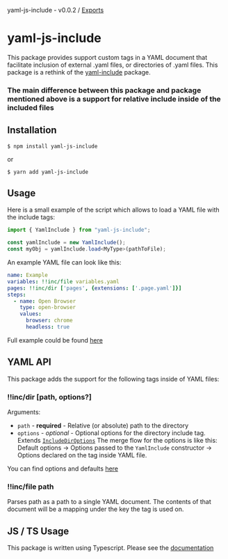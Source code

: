 yaml-js-include - v0.0.2 / [Exports](modules.md)

# yaml-js-include

This package provides support custom tags in a YAML document that facilitate inclusion of external .yaml files, or directories of .yaml files.
This package is a rethink of the [yaml-include](https://github.com/claylo/yaml-include) package.

### The main difference between this package and package mentioned above is a support for **relative** include inside of the included files

## Installation

`$ npm install yaml-js-include`

or

`$ yarn add yaml-js-include`

## Usage

Here is a small example of the script which allows to load a YAML file with the include tags:

```typescript
import { YamlInclude } from "yaml-js-include";

const yamlInclude = new YamlInclude();
const myObj = yamlInclude.load<MyType>(pathToFile);
```

An example YAML file can look like this:

```yaml
name: Example
variables: !!inc/file variables.yaml
pages: !!inc/dir ['pages', {extensions: ['.page.yaml']}]
steps:
  - name: Open Browser
    type: open-browser
    values:
      browser: chrome
      headless: true
```

Full example could be found [here](https://github.com/dbondarchuk/testh/tree/master/examples)

## YAML API

This package adds the support for the following tags inside of YAML files:

### !!inc/dir [path, options?]

Arguments:

- `path` - **required** - Relative (or absolute) path to the directory
- `options` - *optional* - Optional options for the directory include tag. Extends [`IncludeDirOptions`](/docs//interfaces/IncludeDirOptions.md)
The merge flow for the options is like this: Default options -> Options passed to the `YamlInclude` constructor -> Options declared on the tag inside YAML file.

You can find options and defaults [here](/docs//interfaces/IncludeDirOptions.md)

### !!inc/file path

Parses path as a path to a single YAML document. The contents of that document will be a mapping under the key the tag is used on.

## JS / TS Usage

This package is written using Typescript. Please see the [documentation](/docs/modules.md)
